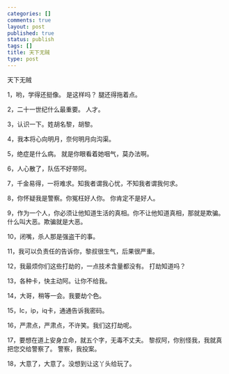 ```yaml
--- 
categories: []
comments: true
layout: post
published: true
status: publish
tags: []
title: 天下无贼
type: post
---
```

<div id="msgcns!3725CC0EE38B1F6!126" class="bvMsg">天下无贼

1，哟，学得还挺像。
是这样吗？
腿还得拖着点。

2，二十一世纪什么最重要。
人才。

3，认识一下。姓胡名黎，胡黎。

4，我本将心向明月，奈何明月向沟渠。

5，绝症是什么病。
就是你眼看着她咽气，莫办法啊。

6，人心散了，队伍不好带阿。

7，千金易得，一将难求。知我者谓我心忧，不知我者谓我何求。

8，你怀疑我是警察。你冤枉好人你。
你肯定不是好人。

9，作为一个人，你必须让他知道生活的真相。你不让他知道真相，那就是欺骗。
什么叫大恶。欺骗就是大恶。

10，闭嘴，杀人那是强盗干的事。

11，我可以负责任的告诉你，黎叔很生气，后果很严重。

12，我最烦你们这些打劫的，一点技术含量都没有。
打劫知道吗？

13，各种卡，快主动阿。让你不给我。

14，大哥，稍等一会。我要劫个色。

15，Ic，ip，iq卡，通通告诉我密码。

16，严肃点，严肃点，不许笑。我们这打劫呢。

17，要想在道上安身立命，就五个字，无毒不丈夫。
黎叔阿，你别怪我，我就真把您交给警察了。
警察，我投案。

18，大意了，大意了。没想到让这丫头给玩了。</div>
